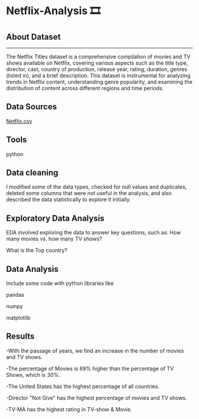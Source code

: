 # Netflix-Analysis 🎞

## About Dataset
---
The Netflix Titles dataset is a comprehensive compilation of movies and TV shows available on Netflix, covering various aspects such as the title type, director, cast, country of production, release year, rating, duration, genres (listed in), and a brief description. This dataset is instrumental for analyzing trends in Netflix content, understanding genre popularity, and examining the distribution of content across different regions and time periods. 

## Data Sources
[Netflix.csv](https://www.kaggle.com/datasets/rahulvyasm/netflix-movies-and-tv-shows)

## Tools
python 

## Data cleaning 
I modified some of the data types, checked for null values   and duplicates, deleted some columns that were not useful in the analysis, and also described the data statistically to explore it initially.

## Exploratory Data Analysis
EDA involved exploring the  data to answer key questions, such as:
How many movies vs. how many TV shows? 

What is the Top country?
 
## Data Analysis
Include some code with python libraries like

pandas 

numpy

matplotlib 

## Results 
-With the passage of years, we find an increase in the number of movies and TV shows.

-The percentage of Movies is 69% higher than the percentage of TV Shows, which is 30%. 

-The United States has the highest percentage of all countries.

-Director "Not Give" has the highest percentage of movies and TV shows.

-TV-MA has the highest rating in TV-show & Movie.
